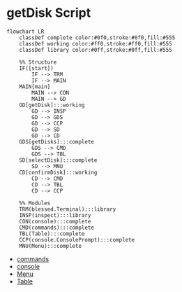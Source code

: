 # getDisk Script
```mermaid
flowchart LR
    classDef complete color:#0f0,stroke:#0f0,fill:#555
    classDef working color:#ff0,stroke:#ff0,fill:#555
    classDef library color:#0ff,stroke:#0ff,fill:#555

    %% Structure
    IF([start])
        IF --> TRM
        IF --> MAIN
    MAIN[main]
        MAIN --> CON
        MAIN --> GD
    GD[getDisk]:::working
        GD --> INSP
        GD --> GDS
        GD --> CCP
        GD --> SD
        GD --> CD
    GDS[getDisks]:::complete
        GDS --> CMD
        GDS --> TBL
    SD[selectDisk]:::complete
        SD --> MNU
    CD[confirmDisk]:::working
        CD --> CMD
        CD --> TBL
        CD --> CCP

    %% Modules
    TRM(blessed.Terminal):::library
    INSP(inspect):::library
    CON(console):::complete
    CMD(commands):::complete
    TBL(Table):::complete
    CCP(console.ConsolePrompt):::complete
    MNU(Menu):::complete
```
* [commands](../commands/design.md)
* [console](../console/design.md)
* [Menu](../menu/design.md)
* [Table](../table/design.md)
